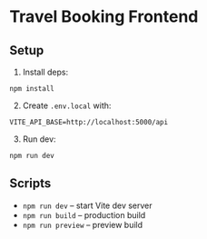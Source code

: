 # Travel Booking Frontend

## Setup

1. Install deps:
```
npm install
```
2. Create `.env.local` with:
```
VITE_API_BASE=http://localhost:5000/api
```
3. Run dev:
```
npm run dev
```

## Scripts
- `npm run dev` – start Vite dev server
- `npm run build` – production build
- `npm run preview` – preview build



